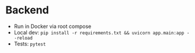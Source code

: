 # Backend

- Run in Docker via root compose
- Local dev: `pip install -r requirements.txt && uvicorn app.main:app --reload`
- Tests: `pytest`